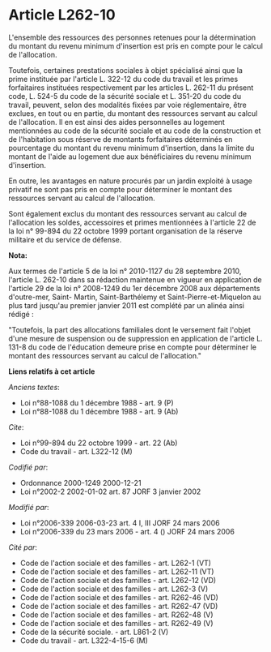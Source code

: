 # Article L262-10

L'ensemble des ressources des personnes retenues pour la détermination du montant du revenu minimum d'insertion est pris en
compte pour le calcul de l'allocation.

Toutefois, certaines prestations sociales à objet spécialisé ainsi que la prime instituée par l'article L. 322-12 du code du
travail et les primes forfaitaires instituées respectivement par les articles L. 262-11 du présent code, L. 524-5 du code de
la sécurité sociale et L. 351-20 du code du travail, peuvent, selon des modalités fixées par voie réglementaire, être
exclues, en tout ou en partie, du montant des ressources servant au calcul de l'allocation. Il en est ainsi des aides
personnelles au logement mentionnées au code de la sécurité sociale et au code de la construction et de l'habitation sous
réserve de montants forfaitaires déterminés en pourcentage du montant du revenu minimum d'insertion, dans la limite du
montant de l'aide au logement due aux bénéficiaires du revenu minimum d'insertion.

En outre, les avantages en nature procurés par un jardin exploité à usage privatif ne sont pas pris en compte pour déterminer
le montant des ressources servant au calcul de l'allocation.

Sont également exclus du montant des ressources servant au calcul de l'allocation les soldes, accessoires et primes
mentionnées à l'article 22 de la loi n° 99-894 du 22 octobre 1999 portant organisation de la réserve militaire et du service
de défense.

**Nota:**

Aux termes de l'article 5 de la loi n° 2010-1127 du 28 septembre 2010, l'article L. 262-10 dans sa rédaction maintenue en
vigueur en application de l'article 29 de la loi n° 2008-1249 du 1er décembre 2008 aux départements d'outre-mer, Saint-
Martin, Saint-Barthélemy et Saint-Pierre-et-Miquelon au plus tard jusqu'au premier janvier 2011 est complété par un alinéa
ainsi rédigé :

"Toutefois, la part des allocations familiales dont le versement fait l'objet d'une mesure de suspension ou de suppression en
application de l'article L. 131-8 du code de l'éducation demeure prise en compte pour déterminer le montant des ressources
servant au calcul de l'allocation."

**Liens relatifs à cet article**

_Anciens textes_:

  - Loi n°88-1088 du 1 décembre 1988 - art. 9 (P)
  - Loi n°88-1088 du 1 décembre 1988 - art. 9 (Ab)

_Cite_:

  - Loi n°99-894 du 22 octobre 1999 - art. 22 (Ab)
  - Code du travail - art. L322-12 (M)

_Codifié par_:

  - Ordonnance 2000-1249 2000-12-21
  - Loi n°2002-2 2002-01-02 art. 87 JORF 3 janvier 2002

_Modifié par_:

  - Loi n°2006-339 2006-03-23 art. 4 I, III JORF 24 mars 2006
  - Loi n°2006-339 du 23 mars 2006 - art. 4 () JORF 24 mars 2006

_Cité par_:

  - Code de l'action sociale et des familles - art. L262-1 (VT)
  - Code de l'action sociale et des familles - art. L262-11 (VT)
  - Code de l'action sociale et des familles - art. L262-12 (VD)
  - Code de l'action sociale et des familles - art. L262-3 (V)
  - Code de l'action sociale et des familles - art. R262-46 (VD)
  - Code de l'action sociale et des familles - art. R262-47 (VD)
  - Code de l'action sociale et des familles - art. R262-48 (V)
  - Code de l'action sociale et des familles - art. R262-49 (V)
  - Code de la sécurité sociale. - art. L861-2 (V)
  - Code du travail - art. L322-4-15-6 (M)
